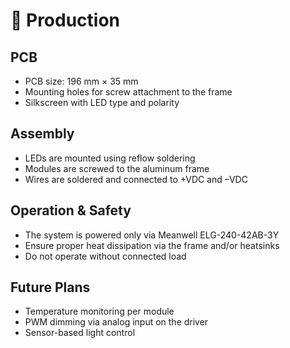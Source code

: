 # 🔧 Production

## PCB

- PCB size: 196 mm × 35 mm
- Mounting holes for screw attachment to the frame
- Silkscreen with LED type and polarity

## Assembly

- LEDs are mounted using reflow soldering
- Modules are screwed to the aluminum frame
- Wires are soldered and connected to +VDC and –VDC

## Operation & Safety

- The system is powered only via Meanwell ELG-240-42AB-3Y
- Ensure proper heat dissipation via the frame and/or heatsinks
- Do not operate without connected load

## Future Plans

- Temperature monitoring per module
- PWM dimming via analog input on the driver
- Sensor-based light control
